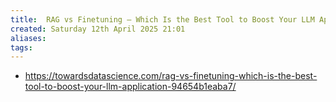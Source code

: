 ```yaml
---
title:  RAG vs Finetuning — Which Is the Best Tool to Boost Your LLM Application
created: Saturday 12th April 2025 21:01
aliases: 
tags: 
---
```

- https://towardsdatascience.com/rag-vs-finetuning-which-is-the-best-tool-to-boost-your-llm-application-94654b1eaba7/
